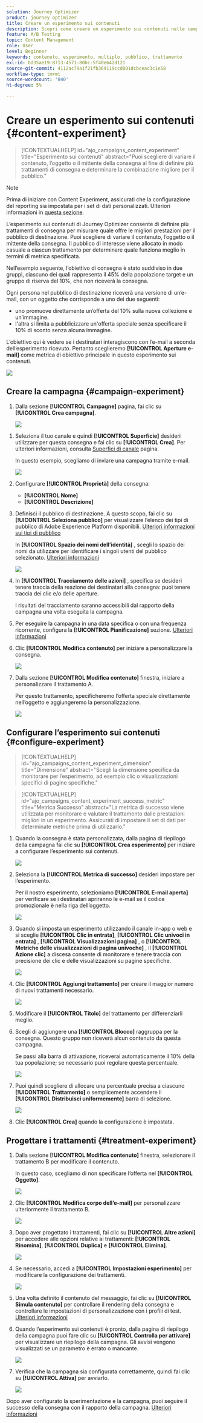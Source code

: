 ```yaml
---
solution: Journey Optimizer
product: journey optimizer
title: Creare un esperimento sui contenuti
description: Scopri come creare un esperimento sui contenuti nelle campagne
feature: A/B Testing
topic: Content Management
role: User
level: Beginner
keywords: contenuto, esperimento, multiplo, pubblico, trattamento
exl-id: bd35ae19-8713-4571-80bc-5f40e642d121
source-git-commit: 4112ac79a1f21fb369119ccd801dcbceac3c1e58
workflow-type: tm+mt
source-wordcount: '840'
ht-degree: 5%

---
```


# Creare un esperimento sui contenuti {#content-experiment}

>[!CONTEXTUALHELP]
>id="ajo_campaigns_content_experiment"
>title="Esperimento sui contenuti"
>abstract="Puoi scegliere di variare il contenuto, l’oggetto o il mittente della consegna al fine di definire più trattamenti di consegna e determinare la combinazione migliore per il pubblico."

>[!NOTE]
>
>Prima di iniziare con Content Experiment, assicurati che la configurazione del reporting sia impostata per i set di dati personalizzati. Ulteriori informazioni in [questa sezione](reporting-configuration.md).

L’esperimento sui contenuti di Journey Optimizer consente di definire più trattamenti di consegna per misurare quale offre le migliori prestazioni per il pubblico di destinazione. Puoi scegliere di variare il contenuto, l’oggetto o il mittente della consegna. Il pubblico di interesse viene allocato in modo casuale a ciascun trattamento per determinare quale funziona meglio in termini di metrica specificata.

Nell’esempio seguente, l’obiettivo di consegna è stato suddiviso in due gruppi, ciascuno dei quali rappresenta il 45% della popolazione target e un gruppo di riserva del 10%, che non riceverà la consegna.

Ogni persona nel pubblico di destinazione riceverà una versione di un’e-mail, con un oggetto che corrisponde a uno dei due seguenti:

* uno promuove direttamente un’offerta del 10% sulla nuova collezione e un’immagine.
* l&#39;altra si limita a pubblicizzare un&#39;offerta speciale senza specificare il 10% di sconto senza alcuna immagine.

L’obiettivo qui è vedere se i destinatari interagiscono con l’e-mail a seconda dell’esperimento ricevuto. Pertanto sceglieremo **[!UICONTROL Aperture e-mail]** come metrica di obiettivo principale in questo esperimento sui contenuti.

![](assets/content_experiment.png)

## Creare la campagna {#campaign-experiment}

1. Dalla sezione **[!UICONTROL Campagne]** pagina, fai clic su **[!UICONTROL Crea campagna]**.

   ![](assets/content_experiment_1.png)

<!--
1. In the **[!UICONTROL Properties]** section, choose your **[!UICONTROL Campaign type]**:

    * **[!UICONTROL Scheduled]**: designed to send marketing messages and can be executed immediately or at a specified date.

    * **[!UICONTROL API-Triggered]**: designed to send transactional messages, such as password reset notifications or cart abandonment reminders. 
    
        To execute an API-triggered campaign, you will need to make an API call. [Learn more](api-triggered-campaigns.md)
-->
1. Seleziona il tuo canale e quindi **[!UICONTROL Superficie]** desideri utilizzare per questa consegna e fai clic su **[!UICONTROL Crea]**. Per ulteriori informazioni, consulta [Superfici di canale](../configuration/channel-surfaces.md) pagina.

   In questo esempio, scegliamo di inviare una campagna tramite e-mail.

   ![](assets/content_experiment_2.png)

1. Configurare **[!UICONTROL Proprietà]** della consegna:
   * **[!UICONTROL Nome]**
   * **[!UICONTROL Descrizione]**

1. Definisci il pubblico di destinazione. A questo scopo, fai clic su **[!UICONTROL Seleziona pubblico]** per visualizzare l’elenco dei tipi di pubblico di Adobe Experience Platform disponibili. [Ulteriori informazioni sui tipi di pubblico](../audience/about-audiences.md)

   In **[!UICONTROL Spazio dei nomi dell’identità]** , scegli lo spazio dei nomi da utilizzare per identificare i singoli utenti del pubblico selezionato. [Ulteriori informazioni](get-started-experiment.md#content-experiment-work)

   ![](assets/content_experiment_16.png)

1. In **[!UICONTROL Tracciamento delle azioni]** , specifica se desideri tenere traccia della reazione dei destinatari alla consegna: puoi tenere traccia dei clic e/o delle aperture.

   I risultati del tracciamento saranno accessibili dal rapporto della campagna una volta eseguita la campagna.

1. Per eseguire la campagna in una data specifica o con una frequenza ricorrente, configura la **[!UICONTROL Pianificazione]** sezione. [Ulteriori informazioni](create-campaign.md)

1. Clic **[!UICONTROL Modifica contenuto]** per iniziare a personalizzare la consegna.

   ![](assets/content_experiment_17.png)

1. Dalla sezione **[!UICONTROL Modifica contenuto]** finestra, iniziare a personalizzare il trattamento A.

   Per questo trattamento, specificheremo l’offerta speciale direttamente nell’oggetto e aggiungeremo la personalizzazione.

   ![](assets/content_experiment_5.png)

## Configurare l’esperimento sui contenuti {#configure-experiment}

>[!CONTEXTUALHELP]
>id="ajo_campaigns_content_experiment_dimension"
>title="Dimensione"
>abstract="Scegli la dimensione specifica da monitorare per l’esperimento, ad esempio clic o visualizzazioni specifici di pagine specifiche."

>[!CONTEXTUALHELP]
>id="ajo_campaigns_content_experiment_success_metric"
>title="Metrica Successo"
>abstract="La metrica di successo viene utilizzata per monitorare e valutare il trattamento dalle prestazioni migliori in un esperimento. Assicurati di impostare il set di dati per determinate metriche prima di utilizzarlo."

1. Quando la consegna è stata personalizzata, dalla pagina di riepilogo della campagna fai clic su **[!UICONTROL Crea esperimento]** per iniziare a configurare l’esperimento sui contenuti.

   ![](assets/content_experiment_3.png)

1. Seleziona la **[!UICONTROL Metrica di successo]** desideri impostare per l’esperimento.

   Per il nostro esperimento, selezioniamo **[!UICONTROL E-mail aperta]** per verificare se i destinatari apriranno le e-mail se il codice promozionale è nella riga dell’oggetto.

   ![](assets/content_experiment_11.png)

1. Quando si imposta un esperimento utilizzando il canale in-app o web e si sceglie **[!UICONTROL Clic in entrata]**, **[!UICONTROL Clic univoci in entrata]** , **[!UICONTROL Visualizzazioni pagina]** , o **[!UICONTROL Metriche delle visualizzazioni di pagina univoche]** , il **[!UICONTROL Azione clic]**  a discesa consente di monitorare e tenere traccia con precisione dei clic e delle visualizzazioni su pagine specifiche.

   ![](assets/content_experiment_20.png)

1. Clic **[!UICONTROL Aggiungi trattamento]** per creare il maggior numero di nuovi trattamenti necessario.

   ![](assets/content_experiment_8.png)

1. Modificare il **[!UICONTROL Titolo]** del trattamento per differenziarli meglio.

1. Scegli di aggiungere una **[!UICONTROL Blocco]** raggruppa per la consegna. Questo gruppo non riceverà alcun contenuto da questa campagna.

   Se passi alla barra di attivazione, riceverai automaticamente il 10% della tua popolazione; se necessario puoi regolare questa percentuale.

   ![](assets/content_experiment_12.png)

1. Puoi quindi scegliere di allocare una percentuale precisa a ciascuno **[!UICONTROL Trattamento]** o semplicemente accendere il **[!UICONTROL Distribuisci uniformemente]** barra di selezione.

   ![](assets/content_experiment_13.png)

1. Clic **[!UICONTROL Crea]** quando la configurazione è impostata.

## Progettare i trattamenti {#treatment-experiment}

1. Dalla sezione **[!UICONTROL Modifica contenuto]** finestra, selezionare il trattamento B per modificare il contenuto.

   In questo caso, scegliamo di non specificare l’offerta nel **[!UICONTROL Oggetto]**.

   ![](assets/content_experiment_18.png)

1. Clic **[!UICONTROL Modifica corpo dell’e-mail]** per personalizzare ulteriormente il trattamento B.

   ![](assets/content_experiment_9.png)

1. Dopo aver progettato i trattamenti, fai clic su **[!UICONTROL Altre azioni]** per accedere alle opzioni relative ai trattamenti: **[!UICONTROL Rinomina]**, **[!UICONTROL Duplica]** e **[!UICONTROL Elimina]**.

   ![](assets/content_experiment_7.png)

1. Se necessario, accedi a **[!UICONTROL Impostazioni esperimento]** per modificare la configurazione dei trattamenti.

   ![](assets/content_experiment_19.png)

1. Una volta definito il contenuto del messaggio, fai clic su **[!UICONTROL Simula contenuto]** per controllare il rendering della consegna e controllare le impostazioni di personalizzazione con i profili di test. [Ulteriori informazioni](../email/preview.md)

1. Quando l’esperimento sui contenuti è pronto, dalla pagina di riepilogo della campagna puoi fare clic su **[!UICONTROL Controlla per attivare]** per visualizzare un riepilogo della campagna. Gli avvisi vengono visualizzati se un parametro è errato o mancante.

   ![](assets/content_experiment_15.png)

1. Verifica che la campagna sia configurata correttamente, quindi fai clic su **[!UICONTROL Attiva]** per avviarlo.

   ![](assets/content_experiment_14.png)

Dopo aver configurato la sperimentazione e la campagna, puoi seguire il successo della consegna con il rapporto della campagna. [Ulteriori informazioni](../reports/campaign-global-report.md#experimentation-report)
